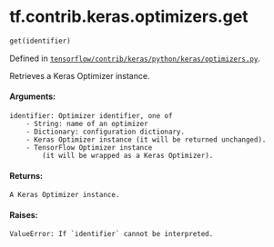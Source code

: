 <div itemscope itemtype="http://developers.google.com/ReferenceObject">
<meta itemprop="name" content="tf.contrib.keras.optimizers.get" />
</div>

# tf.contrib.keras.optimizers.get

``` python
get(identifier)
```



Defined in [`tensorflow/contrib/keras/python/keras/optimizers.py`](https://www.tensorflow.org/code/tensorflow/contrib/keras/python/keras/optimizers.py).

Retrieves a Keras Optimizer instance.

#### Arguments:

    identifier: Optimizer identifier, one of
        - String: name of an optimizer
        - Dictionary: configuration dictionary.
        - Keras Optimizer instance (it will be returned unchanged).
        - TensorFlow Optimizer instance
            (it will be wrapped as a Keras Optimizer).


#### Returns:

    A Keras Optimizer instance.


#### Raises:

    ValueError: If `identifier` cannot be interpreted.